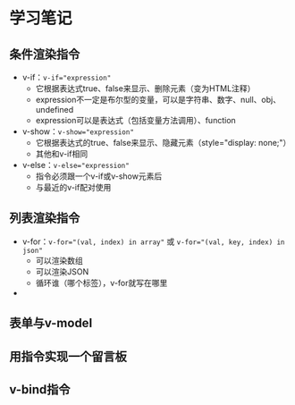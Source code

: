 # 学习笔记

## 条件渲染指令

* v-if：` v-if="expression" `
  * 它根据表达式true、false来显示、删除元素（变为HTML注释）
  * expression不一定是布尔型的变量，可以是字符串、数字、null、obj、undefined
  * expression可以是表达式（包括变量方法调用）、function
* v-show：` v-show="expression" `
  * 它根据表达式的true、false来显示、隐藏元素（style="display: none;"）
  * 其他和v-if相同
* v-else：` v-else="expression" `
  * 指令必须跟一个v-if或v-show元素后
  * 与最近的v-if配对使用

## 列表渲染指令

* v-for：` v-for="(val, index) in array" ` 或 ` v-for="(val, key, index) in json" `
  * 可以渲染数组
  * 可以渲染JSON
  * 循环谁（哪个标签），v-for就写在哪里
* 

## 表单与v-model

## 用指令实现一个留言板

## v-bind指令
